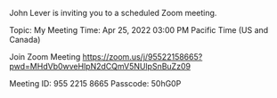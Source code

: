 John Lever is inviting you to a scheduled Zoom meeting.

Topic: My Meeting
Time: Apr 25, 2022 03:00 PM Pacific Time (US and Canada)

Join Zoom Meeting
https://zoom.us/j/95522158665?pwd=MHdVb0wveHlpN2dCQmV5NUlpSnBuZz09

Meeting ID: 955 2215 8665
Passcode: 50hG0P
